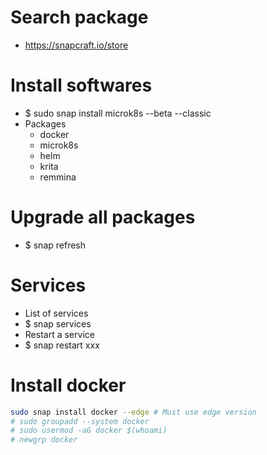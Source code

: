 Search package
======
* https://snapcraft.io/store

Install softwares
=====
* $ sudo snap install microk8s --beta --classic
* Packages
    * docker
    * microk8s
    * helm
    * krita
    * remmina

Upgrade all packages
=====
* $ snap refresh

Services
=====
* List of services
* $ snap services
* Restart a service
* $ snap restart xxx

Install docker
=====
```sh
sudo snap install docker --edge # Must use edge version
# sudo groupadd --system docker
# sudo usermod -aG docker $(whoami)
# newgrp docker
```
